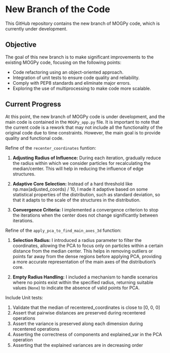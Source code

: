 # New Branch of the Code

This GitHub repository contains the new branch of MOGPy code, which is currently under development.

## Objective

The goal of this new branch is to make significant improvements to the existing MOGPy code, focusing on the following points:

- Code refactoring using an object-oriented approach.
- Integration of unit tests to ensure code quality and reliability.
- Comply with PEP8 standards and eliminate major errors.
- Exploring the use of multiprocessing to make code more scalable.

## Current Progress

At this point, the new branch of MOGPy code is under development, and the main code is contained in the `MOGPy_app.py` file.
It is important to note that the current code is a rework that may not include all the functionality of the original code due to time constraints. 
However, the main goal is to provide quality and functional code.

Refine of the `recenter_coordinates` funtion:

1. **Adjusting Radius of Influence:**
During each iteration, gradually reduce the radius within which we consider particles for recalculating the median/center. This will help in reducing the influence of edge structures.

2. **Adaptive Core Selection:**
Instead of a hard threshold like np.max(adjusted_coords) / 10, I made it adaptive based on some statistical properties of the distribution, such as standard deviation, so that it adapts to the scale of the structures in the distribution.

3. **Convergence Criteria:**
I implemented a convergence criterion to stop the iterations when the center does not change significantly between iterations.

Refine of the `apply_pca_to_find_main_axes_3d` function:

1. **Selection Radius:**
I introduced a radius parameter to filter the coordinates, allowing the PCA to focus only on particles within a certain distance from the median center. This helps in removing outliers or points far away from the dense regions before applying PCA, providing a more accurate representation of the main axes of the distribution’s core.

2. **Empty Radius Handling:**
I included a mechanism to handle scenarios where no points exist within the specified radius, returning suitable values (`None`) to indicate the absence of valid points for PCA.

Include Unit tests:

1. Validate that the median of recentered_coordinates is close to [0, 0, 0]
2. Assert that pairwise distances are preserved during recentered operations
3. Assert the variance is preserved along each dimension during recentered operations
4. Asserting the correctness of components and explained_var in the PCA operation
5. Asserting that the explained variances are in decreasing order